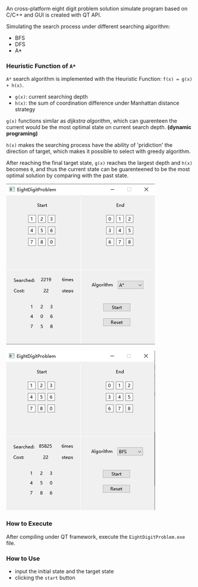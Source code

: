

An cross-platform eight digit problem solution simulate program based on C/C++ and GUI is created with QT API.

Simulating the search process under different searching algorithm:

- BFS
- DFS
- A*

### Heuristic Function of `A*`

`A*` search algorithm is implemented with the Heuristic Function: `f(x) = g(x) + h(x)`.  

- `g(x)`: current searching depth
- `h(x)`: the sum of coordination difference under Manhattan distance strategy

`g(x)` functions similar as *dijkstra algorithm*, which can guarenteen the current would be the most optimal state on current search depth. **(dynamic programing)**


`h(x)` makes the searching process have the ability of 'pridiction' the direction of target, which makes it possible to select with greedy algorithm. 

After reaching the final target state, `g(x)` reaches the largest depth and `h(x)` becomes `0`, and thus the current state can be guarenteened to be the most optimal solution by comparing with the past state. 

<!--这次的启发式函数f(x) = g(x) + h(x) ，其中g(x)是当前搜索的深度，这就像是dijkstra了，总是能保证在当前深度上是最优的。h(x)是用曼哈顿距离表示当前状态与目标状态的位置坐标差的和，因此这部分就可以让搜索的过程有预测，可以用贪心的方式进行选择。达到目标状态时，g(x)为深度而h(x)为0，因此通过前一部分可以保证此时是最优解。-->

![](./eightdigitPic1.png)

![](./eightdigitPic2.png)


### How to Execute

After compiling under QT framework, execute the `EightDigitProblem.exe` file.

### How to Use

- input the initial state and the target state
- clicking the `start` button

